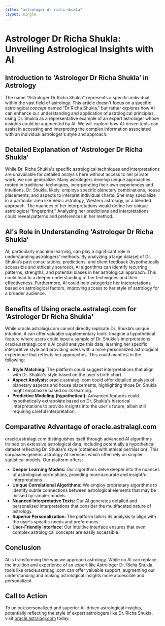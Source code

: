 ```yaml
---
title: "astrologer dr richa shukla"
layout: single
---
```


# Astrologer Dr Richa Shukla: Unveiling Astrological Insights with AI

## Introduction to 'Astrologer Dr Richa Shukla' in Astrology

The name "Astrologer Dr Richa Shukla" represents a specific individual within the vast field of astrology.  This article doesn't focus on a specific astrological *concept* named "Dr Richa Shukla," but rather explores how AI can enhance our understanding and application of astrological principles, using Dr. Shukla as a representative example of an expert astrologer whose insights could be augmented by AI.  We will explore how AI-driven tools can assist in accessing and interpreting the complex information associated with an individual astrologer's style and approach.


## Detailed Explanation of 'Astrologer Dr Richa Shukla'

While Dr. Richa Shukla's specific astrological techniques and interpretations are unavailable for detailed analysis here without access to her private work, we can generalize.  Many astrologers develop unique approaches rooted in traditional techniques, incorporating their own experiences and intuitions.  Dr. Shukla, likely, employs specific planetary combinations, house placements, and aspects to interpret individual charts. She may specialize in a particular area like Vedic astrology, Western astrology, or a blended approach.  The nuances of her interpretations would define her unique astrological “fingerprint.”  Analyzing her predictions and interpretations could reveal patterns and preferences in her method.


## AI's Role in Understanding 'Astrologer Dr Richa Shukla'

AI, particularly machine learning, can play a significant role in understanding astrologers' methods.  By analyzing a large dataset of Dr. Shukla’s past consultations, predictions, and client feedback (hypothetically accessible and ethically sourced), AI algorithms can identify recurring patterns, strengths, and potential biases in her astrological approach.  This could lead to a deeper understanding of her techniques and their effectiveness.  Furthermore, AI could help categorize her interpretations based on astrological factors, improving access to her style of astrology for a broader audience.


## Benefits of Using oracle.astralagi.com for 'Astrologer Dr Richa Shukla'

While oracle.astralagi.com cannot directly replicate Dr. Shukla’s unique intuition, it can offer valuable supplementary tools.  Imagine a hypothetical feature where users could input a sample of Dr. Shukla’s interpretations.  oracle.astralagi.com's AI could analyze this data, learning her specific interpretive style and providing users with a more personalized astrological experience that reflects her approaches.  This could manifest in the following:
* **Style Matching:** The platform could suggest interpretations that align with Dr. Shukla's style based on the user's birth chart.
* **Aspect Analysis:**  oracle.astralagi.com could offer detailed analysis of planetary aspects and house placements, highlighting those Dr. Shukla might emphasize based on its learning.
* **Predictive Modeling (hypothetical):** Advanced features could hypothetically extrapolate based on Dr. Shukla's historical interpretations to provide insights into the user's future, albeit still requiring careful interpretation.


## Comparative Advantage of oracle.astralagi.com

oracle.astralagi.com distinguishes itself through advanced AI algorithms trained on extensive astrological data, including potentially a hypothetical dataset reflecting Dr. Shukla's style (obtained with ethical permission). This surpasses generic astrology AI services which often rely on simpler statistical models. Our platform offers:
* **Deeper Learning Models:**  Our algorithms delve deeper into the nuances of astrological correlations, providing more accurate and insightful interpretations.
* **Unique Correlational Algorithms:**  We employ proprietary algorithms to identify subtle connections between astrological elements that may be missed by simpler models.
* **Nuanced Interpretative Texts:**  Our AI generates detailed and personalized interpretations that consider the multifaceted nature of astrology.
* **Superior Personalization:**  The platform tailors its analysis to align with the user's specific needs and preferences.
* **User-Friendly Interface:**  Our intuitive interface ensures that even complex astrological concepts are easily accessible.


## Conclusion

AI is transforming the way we approach astrology. While no AI can replace the intuition and experience of an expert like Astrologer Dr. Richa Shukla, tools like oracle.astralagi.com can offer valuable support, augmenting our understanding and making astrological insights more accessible and personalized.


## Call to Action

To unlock personalized and superior AI-driven astrological insights, potentially reflecting the style of expert astrologers like Dr. Richa Shukla, visit [oracle.astralagi.com](https://oracle.astralagi.com) today.